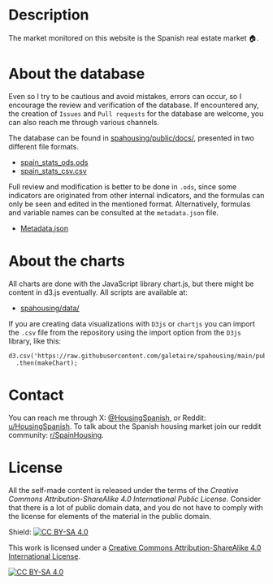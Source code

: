# Description

The market monitored on this website is the Spanish real estate market 🏠.

# About the database

Even so I try to be cautious and avoid mistakes, errors can occur, so I encourage the review and verification of the database. If encountered any, the creation of ``Issues`` and ``Pull requests`` for the database are welcome, you can also reach me through various channels.

The database can be found in [spahousing/public/docs/](https://github.com/galetaire/spahousing/tree/main/public/docs), presented in two different file formats.
  - [spain_stats_ods.ods](https://github.com/galetaire/spahousing/blob/main/public/docs/spain_stats_ods.ods)
  - [spain_stats_csv.csv](https://github.com/galetaire/spahousing/blob/main/public/docs/spain_stats_csv.csv)

Full review and modification is better to be done in ``.ods``, since some indicators are originated from other internal indicators, and the formulas can only be seen and edited in the mentioned format. Alternatively, formulas and variable names can be consulted at the ``metadata.json`` file.

- [Metadata.json](https://github.com/galetaire/spahousing/raw/main/public/docs/metadata.json)

# About the charts

All charts are done with the JavaScript library chart.js, but there might be content in d3.js eventually. All scripts are available at:

- [spahousing/data/](https://github.com/galetaire/spahousing/tree/main/data)

If you are creating data visualizations with ``D3js`` or ``chartjs`` you can import the ``.csv`` file from the repository using the import option from the ``D3js`` library, like this:

```
d3.csv('https://raw.githubusercontent.com/galetaire/spahousing/main/public/docs/spain_stats_csv.csv')
  .then(makeChart);
```

# Contact

You can reach me through X: [@HousingSpanish](https://x.com/HousingSpanish), or Reddit: [u/HousingSpanish](https://www.reddit.com/user/HousingSpanish/). To talk about the Spanish housing market join our reddit community: [r/SpainHousing](https://www.reddit.com/r/spainhousing/).

# License

All the self-made content is released under the terms of the _Creative Commons Attribution-ShareAlike 4.0 International Public License_. Consider that there is a lot of public domain data, and you do not have to comply with the license for elements of the material in the public domain.

Shield: [![CC BY-SA 4.0][cc-by-sa-shield]][cc-by-sa]

This work is licensed under a
[Creative Commons Attribution-ShareAlike 4.0 International License][cc-by-sa].

[![CC BY-SA 4.0][cc-by-sa-image]][cc-by-sa]

[cc-by-sa]: http://creativecommons.org/licenses/by-sa/4.0/
[cc-by-sa-image]: https://licensebuttons.net/l/by-sa/4.0/88x31.png
[cc-by-sa-shield]: https://img.shields.io/badge/License-CC%20BY--SA%204.0-lightgrey.svg

